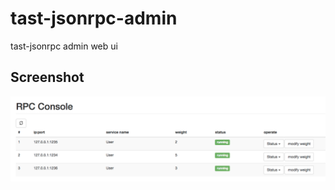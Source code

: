 # tast-jsonrpc-admin
tast-jsonrpc admin web ui

## Screenshot

<img src="https://raw.githubusercontent.com/xujiajun/jsonrpc-admin/master/docs/rpc-console.png">
